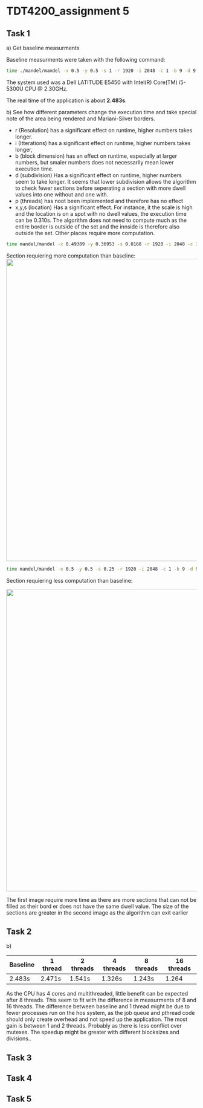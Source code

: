 # TDT4200_assignment 5

## Task 1

a) Get baseline measurments

Baseline measurments were taken with the following command:
```Bash
time ./mandel/mandel -x 0.5 -y 0.5 -s 1 -r 1920 -i 2048 -c 1 -b 9 -d 9 -p 9 -m -o ./output/mandel.bmp
```

The system used was a Dell LATITUDE E5450 with Intel(R) Core(TM) i5-5300U CPU @ 2.30GHz.

The real time of the application is about **2.483s**.

b) See how different parameters change the execution time and take special note of the area being rendered and Mariani-Silver borders.

- r (Resolution) has a significant effect on runtime, higher numbers takes longer.
- i (Itterations) has a significant effect on runtime, higher numbers takes longer,
- b (block dimension) has an effect on runtime, especially at larger numbers, but smaler numbers does not necessarily mean lower execution time.
- d (subdivision) Has a significant effect on runtime, higher numbers seem to take longer. It seems that lower subdivision allows the algorithm to check fewer sections before seperating a section with more dwell values into one without and one with.
- p (threads) has noot been implemented and therefore has no effect
- x,y,s (location) Has a significant effect. For instance, it the scale is high and the location is on a spot with no dwell values, the execution time can be 0.310s. The algorithm does not need to compute much as the entire border is outside of the set and the innside is therefore also outside the set. Other places require more computation.

```Bash
time mandel/mandel -x 0.49389 -y 0.36953 -s 0.0168 -r 1920 -i 2048 -c 1 -b 9 -d 9 -p 9 -m -o output/mandel.bmp
```
Section requiering more computation than baseline:
<img width="800" height="800" src="pthread/doc/img/highComputeMandel.bmp">
```Bash
time mandel/mandel -x 0.5 -y 0.5 -s 0.25 -r 1920 -i 2048 -c 1 -b 9 -d 9 -p 9 -m -o output/mandel.bmp
```
Section requiering less computation than baseline:

<img width="800" height="800" src="pthread/doc/img/lowComputeMandel.bmp" />

The first image require more time as there are more sections that can not be filled as their bord
er does not have the same dwell value. The size of the sections are greater in the second image as the algorithm can exit earlier

## Task 2

b)

|Baseline| 1 thread | 2 threads | 4 threads | 8 threads | 16 threads |
|--------|----------|-----------|-----------|-----------|------------|
| 2.483s | 	2.471s	|	1.541s	|	1.326s	|	1.243s	|	1.264	 |

As the CPU has 4 cores and multithreaded, little benefit can be expected after 8 threads. This seem to fit with the difference in measurments of 8 and 16 threads. The difference between baseline and 1 thread might be due to fewer processes run on the hos system, as the job queue and pthread code should only create overhead and not speed up the application. The most gain is between 1 and 2 threads. Probably as there is less conflict over mutexes. The speedup might be greater with different blocksizes and divisions..

## Task 3

## Task 4

## Task 5
